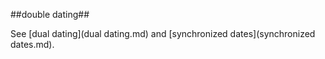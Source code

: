 ##double dating##

See [dual dating](dual dating.md) and [synchronized dates](synchronized dates.md).
